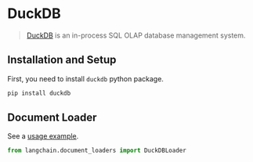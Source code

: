 # DuckDB

>[DuckDB](https://duckdb.org/) is an in-process SQL OLAP database management system.

## Installation and Setup

First, you need to install `duckdb` python package.

```bash
pip install duckdb
```

## Document Loader

See a [usage example](../modules/indexes/document_loaders/examples/duckdb.ipynb).

```python
from langchain.document_loaders import DuckDBLoader
```
